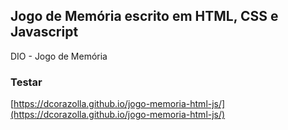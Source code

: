 ## Jogo de Memória escrito em HTML, CSS e Javascript  

DIO - Jogo de Memória

### Testar
[https://dcorazolla.github.io/jogo-memoria-html-js/](https://dcorazolla.github.io/jogo-memoria-html-js/)

